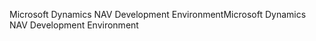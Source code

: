 <span data-ttu-id="3f799-101">Microsoft Dynamics NAV Development Environment</span><span class="sxs-lookup"><span data-stu-id="3f799-101">Microsoft Dynamics NAV Development Environment</span></span>